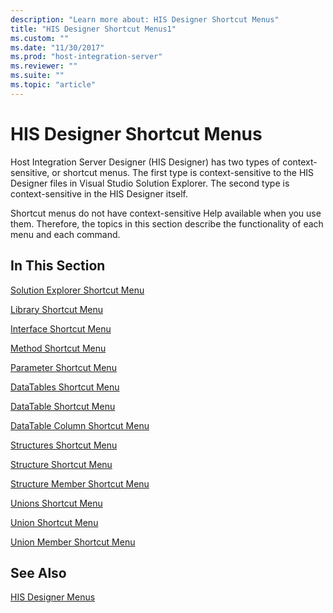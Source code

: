 ```yaml
---
description: "Learn more about: HIS Designer Shortcut Menus"
title: "HIS Designer Shortcut Menus1"
ms.custom: ""
ms.date: "11/30/2017"
ms.prod: "host-integration-server"
ms.reviewer: ""
ms.suite: ""
ms.topic: "article"
---
```

# HIS Designer Shortcut Menus
Host Integration Server Designer (HIS Designer) has two types of context-sensitive, or shortcut menus. The first type is context-sensitive to the HIS Designer files in Visual Studio Solution Explorer. The second type is context-sensitive in the HIS Designer itself.  
  
 Shortcut menus do not have context-sensitive Help available when you use them. Therefore, the topics in this section describe the functionality of each menu and each command.  
  
## In This Section  
 [Solution Explorer Shortcut Menu](../core/solution-explorer-shortcut-menu1.md)  
  
 [Library Shortcut Menu](../core/library-shortcut-menu1.md)  
  
 [Interface Shortcut Menu](../core/interface-shortcut-menu1.md)  
  
 [Method Shortcut Menu](../core/method-shortcut-menu2.md)  
  
 [Parameter Shortcut Menu](../core/parameter-shortcut-menu1.md)  
  
 [DataTables Shortcut Menu](../core/datatables-shortcut-menu1.md)  
  
 [DataTable Shortcut Menu](../core/datatable-shortcut-menu1.md)  
  
 [DataTable Column Shortcut Menu](../core/datatable-column-shortcut-menu1.md)  
  
 [Structures Shortcut Menu](../core/structures-shortcut-menu2.md)  
  
 [Structure Shortcut Menu](../core/structure-shortcut-menu2.md)  
  
 [Structure Member Shortcut Menu](../core/structure-member-shortcut-menu1.md)  
  
 [Unions Shortcut Menu](../core/unions-shortcut-menu1.md)  
  
 [Union Shortcut Menu](../core/union-shortcut-menu2.md)  
  
 [Union Member Shortcut Menu](../core/union-member-shortcut-menu2.md)  
  
## See Also  
 [HIS Designer Menus](../core/his-designer-menus1.md)
